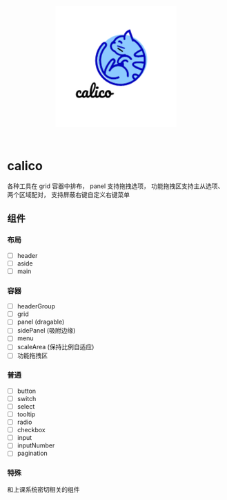 <br>
<p align="center">
  <img width="280px" src="./src/assets/logo.png" alt="logo" />
</p>
<br>

# calico
各种工具在 grid 容器中排布，
panel 支持拖拽选项，
功能拖拽区支持主从选项、两个区域配对，
支持屏蔽右键自定义右键菜单

## 组件

### 布局
- [ ] header
- [ ] aside
- [ ] main

### 容器
- [ ] headerGroup
- [ ] grid
- [ ] panel (dragable)
- [ ] sidePanel (吸附边缘)
- [ ] menu
- [ ] scaleArea (保持比例自适应)
- [ ] 功能拖拽区

### 普通
- [ ] button
- [ ] switch
- [ ] select
- [ ] tooltip
- [ ] radio
- [ ] checkbox
- [ ] input
- [ ] inputNumber
- [ ] pagination

### 特殊
和上课系统密切相关的组件